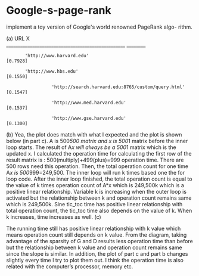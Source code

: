 # Google-s-page-rank
implement a toy version of Google's world renowned PageRank algo- rithm.


(a)         		  		         	  URL                                       X    
 				 __________________________________________________           ________
      
           'http://www.harvard.edu'                                   [0.7928]
           
           'http://www.hbs.edu'                                       [0.1550]
           
 					 'http://search.harvard.edu:8765/custom/query.html'         [0.1547]
       
 					 'http://www.med.harvard.edu'                               [0.1537]
       
 					 'http://www.gse.harvard.edu'                               [0.1300]
       
(b)
Yea, the plot does match with what I expected and the plot is shown below (in part c). A is 500*500 matrix and x is 500*1 matrix before the inner loop starts. The result of A*x will always be a 500*1 matrix which is the updated x. I calculated the operation time for calculating the first row of the result matrix is : 500(multiply)+499(plus)=999 operation time. There are 500 rows need this operation. Then, the total operation count for one time A*x is 500*999=249,500. The inner loop will run k times based one the for loop code. After the inner loop finished, the total operation count is equal to the value of k times operation count of A*x which is 249,500k which is a positive linear relationship. Variable k is increasing when the outer loop is activated but the relationship between k and operation count remains same which is 249,500k. Sine tic_toc time has positive linear relationship with total operation count, the tic_toc time also depends on the value of k. When k increases, time increases as well.
(c)    
     
The running time still has positive linear relationship with k value which means operation count still depends on k value. From the diagram, taking advantage of the sparsity of G and D results less operation time than before but the relationship between k value and operation count remains same since the slope is similar. In addition, the plot of part c and part b changes slightly every time I try to plot them out. I think the operation time is also related with the computer’s processor, memory etc. 
